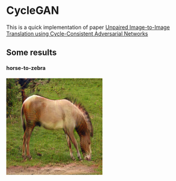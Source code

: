 # CycleGAN
This is a quick implementation of paper [Unpaired Image-to-Image Translation
using Cycle-Consistent Adversarial Networks](https://arxiv.org/pdf/1703.10593.pdf)


## Some results
#### horse-to-zebra

![plot](./img/img_fake_horse12.png)
